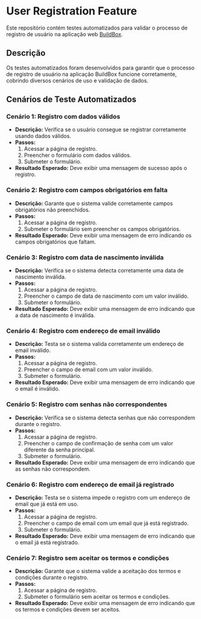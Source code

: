# User Registration Feature

Este repositório contém testes automatizados para validar o processo de registro de usuário na aplicação web [BuildBox](https://qastage.buildbox.one/18/cadastro).

## Descrição
Os testes automatizados foram desenvolvidos para garantir que o processo de registro de usuário na aplicação BuildBox funcione corretamente, cobrindo diversos cenários de uso e validação de dados.

## Cenários de Teste Automatizados

### Cenário 1: Registro com dados válidos
- **Descrição:** Verifica se o usuário consegue se registrar corretamente usando dados válidos.
- **Passos:**
  1. Acessar a página de registro.
  2. Preencher o formulário com dados válidos.
  3. Submeter o formulário.
- **Resultado Esperado:** Deve exibir uma mensagem de sucesso após o registro.

### Cenário 2: Registro com campos obrigatórios em falta
- **Descrição:** Garante que o sistema valide corretamente campos obrigatórios não preenchidos.
- **Passos:**
  1. Acessar a página de registro.
  2. Submeter o formulário sem preencher os campos obrigatórios.
- **Resultado Esperado:** Deve exibir uma mensagem de erro indicando os campos obrigatórios que faltam.

### Cenário 3: Registro com data de nascimento inválida
- **Descrição:** Verifica se o sistema detecta corretamente uma data de nascimento inválida.
- **Passos:**
  1. Acessar a página de registro.
  2. Preencher o campo de data de nascimento com um valor inválido.
  3. Submeter o formulário.
- **Resultado Esperado:** Deve exibir uma mensagem de erro indicando que a data de nascimento é inválida.

### Cenário 4: Registro com endereço de email inválido
- **Descrição:** Testa se o sistema valida corretamente um endereço de email inválido.
- **Passos:**
  1. Acessar a página de registro.
  2. Preencher o campo de email com um valor inválido.
  3. Submeter o formulário.
- **Resultado Esperado:** Deve exibir uma mensagem de erro indicando que o email é inválido.

### Cenário 5: Registro com senhas não correspondentes
- **Descrição:** Verifica se o sistema detecta senhas que não correspondem durante o registro.
- **Passos:**
  1. Acessar a página de registro.
  2. Preencher o campo de confirmação de senha com um valor diferente da senha principal.
  3. Submeter o formulário.
- **Resultado Esperado:** Deve exibir uma mensagem de erro indicando que as senhas não correspondem.

### Cenário 6: Registro com endereço de email já registrado
- **Descrição:** Testa se o sistema impede o registro com um endereço de email que já está em uso.
- **Passos:**
  1. Acessar a página de registro.
  2. Preencher o campo de email com um email que já está registrado.
  3. Submeter o formulário.
- **Resultado Esperado:** Deve exibir uma mensagem de erro indicando que o email já está registrado.

### Cenário 7: Registro sem aceitar os termos e condições
- **Descrição:** Garante que o sistema valide a aceitação dos termos e condições durante o registro.
- **Passos:**
  1. Acessar a página de registro.
  2. Submeter o formulário sem aceitar os termos e condições.
- **Resultado Esperado:** Deve exibir uma mensagem de erro indicando que os termos e condições devem ser aceitos.

